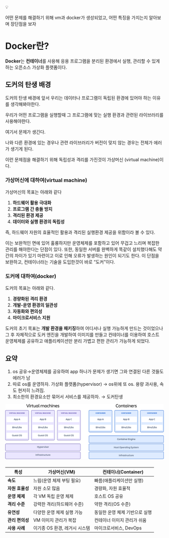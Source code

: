 <aside>
💡

어떤 문제를 해결하기 위해 vm과 docker가 생성되었고, 어떤 특징을 가지는지 알아보며 장단점을 보자

</aside>

# Docker란?

**Docker**는 **컨테이너**를 사용해 응용 프로그램을 분리된 환경에서 실행, 관리할 수 있게 하는 오픈소스 가상화 플랫폼이다.

## 도커의 탄생 배경

 도커의 탄생 배경에 앞서 우리는 데이터나 프로그램이 독립된 환경에 있어야 하는 이유를 생각해봐야한다. 

우리가 어떤 프로그램을 실행할때 그 프로그램에 맞는 실행 환경과 관련된 라이브러리를 사용해야한다. 

여기서 문제가 생긴다. 

나와 다른 환경에 있는 경우나 관련 라이브러리가 버전이 맞지 않는 경우는 전체가 에러가 생기게 된다. 

이런 문제점을 해결하기 위해 독립성과 격리를 가진것이 가상머신 (virtual machine)이다. 

### 가상머신에 대하여(virtual machine)

 가상머신의 목표는 아래와 같다 

1. **하드웨어 활용 극대화**
2. **프로그램 간 충돌 방지**
3. **격리된 환경 제공**
4. **데이터와 실행 환경의 독립성**

즉, 하드웨어 자원의 효율적인 활용과 격리된 실행환경 제공을 위함이라 볼 수 있다. 

이는 보완적인 면에 있어 훌륭하지만 운영체제를 포함하고 있어 무겁고 느리며 복잡한 관리를 해야한다는 단점이 있다. 또한, 동일한 서버를 완벽하게 똑같이 설치했다해도 약간의 차이가 있기 마련이고 이로 인해 오류가 발생하는 원인이 되기도 한다.
이 단점을 보완하고, 컨테이너라는 기술을 도입한것이 바로 “도커”이다. 

### 도커에 대하여(docker)

 도커의 목표는 아래와 같다.

1. **경량화된 격리 환경**
2. **개발-운영 환경의 일관성**
3. **자동화와 편의성**
4. **마이크로서비스 지원**

도커의 초기 목표는 **개발 환경을 패키징**하여 어디서나 실행 가능하게 만드는 것이었으나 그 후 자체적으로 도커 엔진을 개발하여 이미지를 만들고 컨테이너를 이용하여 호스트 운영체제를 공유하고 애플리케이션만 분리 가볍고 편한 관리가 가능하게 되었다. 

## 요약

1. os 공유→운영체제를 공유하여 app 하나가 문제가 생기면 그와 연결된 다른 것들도 에러가 남   
2. 따로 os를 운영하자. 가상화 플랫폼(hypervisor) → os위에 또 os. 용량 과사용, 속도 현저히 느려짐. 
3. 최소한의 환경요소만 묶어서 서비스를 제공하자. → 도커탄생

![Docker vs VM Diagram](../assets/SWTM-2060_Diagram_Containers_VirtualMachines_v03.png)

### 

| **특성** | **가상머신(VM)** | **컨테이너(Container)** |
| --- | --- | --- |
| **속도** | 느림(운영 체제 부팅 필요) | 빠름(애플리케이션만 실행) |
| **자원 효율성** | 자원 소모 많음 | 경량화, 자원 효율적 |
| **운영 체제** | 각 VM 독립 운영 체제 | 호스트 OS 공유 |
| **격리 수준** | 강력한 격리(하드웨어 수준) | 약한 격리(OS 수준) |
| **유연성** | 다양한 운영 체제 실행 가능 | 동일한 운영 체제 기반으로 실행 |
| **관리 편의성** | VM 이미지 관리가 복잡 | 컨테이너 이미지 관리가 쉬움 |
| **사용 사례** | 이기종 OS 환경, 레거시 시스템 | 마이크로서비스, DevOps |ß
